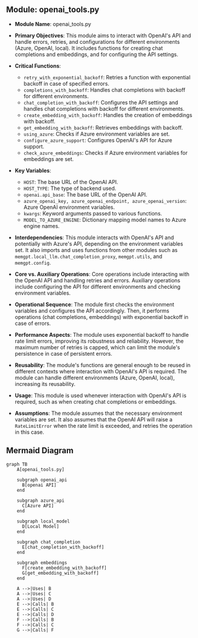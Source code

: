 ## Module: openai_tools.py
- **Module Name**: openai_tools.py

- **Primary Objectives**: This module aims to interact with OpenAI's API and handle errors, retries, and configurations for different environments (Azure, OpenAI, local). It includes functions for creating chat completions and embeddings, and for configuring the API settings.

- **Critical Functions**:
    - `retry_with_exponential_backoff`: Retries a function with exponential backoff in case of specified errors.
    - `completions_with_backoff`: Handles chat completions with backoff for different environments.
    - `chat_completion_with_backoff`: Configures the API settings and handles chat completions with backoff for different environments.
    - `create_embedding_with_backoff`: Handles the creation of embeddings with backoff.
    - `get_embedding_with_backoff`: Retrieves embeddings with backoff.
    - `using_azure`: Checks if Azure environment variables are set.
    - `configure_azure_support`: Configures OpenAI's API for Azure support.
    - `check_azure_embeddings`: Checks if Azure environment variables for embeddings are set.

- **Key Variables**:
    - `HOST`: The base URL of the OpenAI API.
    - `HOST_TYPE`: The type of backend used.
    - `openai.api_base`: The base URL of the OpenAI API.
    - `azure_openai_key, azure_openai_endpoint, azure_openai_version`: Azure OpenAI environment variables.
    - `kwargs`: Keyword arguments passed to various functions.
    - `MODEL_TO_AZURE_ENGINE`: Dictionary mapping model names to Azure engine names.

- **Interdependencies**: This module interacts with OpenAI's API and potentially with Azure's API, depending on the environment variables set. It also imports and uses functions from other modules such as `memgpt.local_llm.chat_completion_proxy`, `memgpt.utils`, and `memgpt.config`.

- **Core vs. Auxiliary Operations**: Core operations include interacting with the OpenAI API and handling retries and errors. Auxiliary operations include configuring the API for different environments and checking environment variables.

- **Operational Sequence**: The module first checks the environment variables and configures the API accordingly. Then, it performs operations (chat completions, embeddings) with exponential backoff in case of errors.

- **Performance Aspects**: The module uses exponential backoff to handle rate limit errors, improving its robustness and reliability. However, the maximum number of retries is capped, which can limit the module's persistence in case of persistent errors.

- **Reusability**: The module's functions are general enough to be reused in different contexts where interaction with OpenAI's API is required. The module can handle different environments (Azure, OpenAI, local), increasing its reusability.

- **Usage**: This module is used whenever interaction with OpenAI's API is required, such as when creating chat completions or embeddings.

- **Assumptions**: The module assumes that the necessary environment variables are set. It also assumes that the OpenAI API will raise a `RateLimitError` when the rate limit is exceeded, and retries the operation in this case.
## Mermaid Diagram
```mermaid
graph TB
    A[openai_tools.py]

    subgraph openai_api
      B[openai API]
    end

    subgraph azure_api
      C[Azure API]
    end

    subgraph local_model
      D[Local Model]
    end

    subgraph chat_completion
      E[chat_completion_with_backoff]
    end

    subgraph embeddings
      F[create_embedding_with_backoff]
      G[get_embedding_with_backoff]
    end

    A -->|Uses| B
    A -->|Uses| C
    A -->|Uses| D
    E -->|Calls| B
    E -->|Calls| C
    E -->|Calls| D
    F -->|Calls| B
    F -->|Calls| C
    G -->|Calls| F
```
